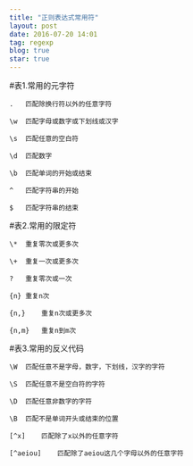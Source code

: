 ```yaml
---
title: "正则表达式常用符"
layout: post
date: 2016-07-20 14:01
tag: regexp
blog: true
star: true
---
```

#表1.常用的元字符

	
	.	匹配除换行符以外的任意字符
	
	\w	匹配字母或数字或下划线或汉字
	
	\s	匹配任意的空白符
	
	\d	匹配数字
	
	\b	匹配单词的开始或结束
	
	^	匹配字符串的开始

	$	匹配字符串的结束


#表2.常用的限定符


    \*	重复零次或更多次 
	
	\+	重复一次或更多次
	
	?	重复零次或一次
	
	{n}	重复n次
	
	{n,}	重复n次或更多次
	
	{n,m}	重复n到m次 
	

#表3.常用的反义代码


	\W	匹配任意不是字母，数字，下划线，汉字的字符

	\S	匹配任意不是空白符的字符

	\D	匹配任意非数字的字符

	\B	匹配不是单词开头或结束的位置

	[^x]	匹配除了x以外的任意字符

	[^aeiou]	匹配除了aeiou这几个字母以外的任意字符

